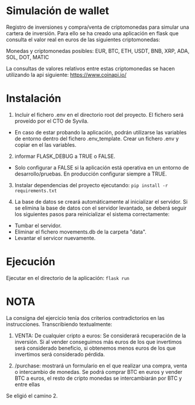 # Simulación de wallet 
Registro de inversiones y compra/venta de criptomonedas para simular una cartera de inversión. Para ello se ha creado una aplicación en flask que consulta el valor real en euros de las siguientes criptomonedas:

Monedas y criptomonedas posibles:
EUR, BTC,
ETH, USDT,
BNB, XRP,
ADA, SOL,
DOT, MATIC

La consultas de valores relativos entre estas criptomonedas se hacen utilizando la api siguiente:
https://www.coinapi.io/


# Instalación
1. Incluir el fichero .env en el directorio root del proyecto. El fichero será proveído por el CTO de Syvila. 
- En caso de estar probando la aplicación, podrán utilizarse las variables de entorno dentro del fichero .env_template. Crear un fichero .env y copiar en el las variables.

2. informar FLASK_DEBUG a TRUE o FALSE. 
- Solo configurar a FALSE si la aplicación está operativa en un entorno de desarrollo/pruebas. En producción configurar siempre a TRUE.

3. Instalar dependencias del proyecto ejecutando:
`pip install -r requirements.txt`

4. La base de datos se creará automáticamente al inicializar el servidor. Si se elimina la base de datos con el servidor levantado, se deberá seguir los siguientes pasos para reinicializar el sistema correctamente:
- Tumbar el servidor.
- Eliminar el fichero movements.db de la carpeta "data".
- Levantar el servicor nuevamente.


# Ejecución
Ejecutar en el directorio de la aplicación:
`flask run`


# NOTA
La consigna del ejercicio tenía dos criterios contradictorios en las instrucciones. Transcribiendo textualmente:

1. VENTA: De cualquier cripto a euros: Se considerará recuperación de la inversión. Si
al vender conseguimos más euros de los que invertimos será considerado beneficio,
si obtenemos menos euros de los que invertimos será considerado pérdida.

2. /purchase: mostrará un formulario en el que realizar una compra, venta o
intercambio de monedas. Se podrá comprar BTC en euros y vender BTC a euros, el
resto de cripto monedas se intercambiarán por BTC y entre ellas

Se eligió el camino 2.